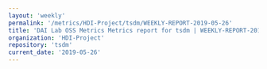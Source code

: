 ```yaml
---
layout: 'weekly'
permalink: '/metrics/HDI-Project/tsdm/WEEKLY-REPORT-2019-05-26'
title: 'DAI Lab OSS Metrics Metrics report for tsdm | WEEKLY-REPORT-2019-05-26'
organization: 'HDI-Project'
repository: 'tsdm'
current_date: '2019-05-26'
---
```

